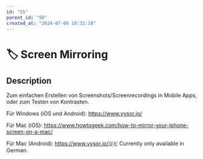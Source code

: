 ```yaml
---
id: "55"
parent_id: "58"
created_at: "2024-07-08 10:32:10"
---
```


# 🏷️ Screen Mirroring

## Description

Zum einfachen Erstellen von Screenshots/Screenrecordings in Mobile Apps, oder zum Testen von Kontrasten.

Für Windows (iOS und Android): <https://www.vysor.io/>

Für Mac (iOS): <https://www.howtogeek.com/how-to-mirror-your-iphone-screen-on-a-mac/>

Für Mac (Android): <https://www.vysor.io/>🇩🇪 Currently only available in German.
